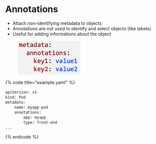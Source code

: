 # Annotations

* Attach non-identifying metadata to objects
* Annotations are not used to identify and select objects (like labels)
* Useful for adding informations about the object

<div align="left">

<figure><img src="../../../../.gitbook/assets/annotations.png" alt="" width="199"><figcaption></figcaption></figure>

</div>

{% code title="example.yaml" %}
```
apiVersion: v1
kind: Pod
metadata:
    name: myapp-pod
    annotations:
        app: myapp
        type: front-end
...
```
{% endcode %}
